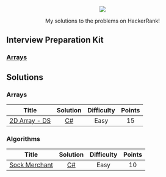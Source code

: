 <p align="center">
	<a href="https://www.hackerrank.com/brandon86"><img src="https://miro.medium.com/max/5522/1*JhV105AX1GNhHhqc8ZunEg.png" ></a>
</p>
<p align="center">
    My solutions to the problems on HackerRank!
</p>

## Interview Preparation Kit
### [Arrays](./README.md#arrays)

## Solutions
### Arrays
| Title           |  Solution       | Difficulty    | Points         |
|---------------- |:---------------:|:-------------:|:--------------:|
| [2D Array - DS](https://www.hackerrank.com/challenges/2d-array)| [C#](./Arrays/Warmup/2D%Array%-%DS/Solution.cs) | Easy | 15 |
### Algorithms
| Title           |  Solution       | Difficulty    | Points         |
|---------------- |:---------------:|:-------------:|:--------------:|
| [Sock Merchant](https://www.hackerrank.com/challenges/sock-merchant)| [C#](./Algorithms/Sock%20Merchant/Solution.cs) | Easy | 10 |
